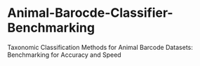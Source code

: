 # Animal-Barocde-Classifier-Benchmarking
Taxonomic Classification Methods for Animal Barcode Datasets: Benchmarking for Accuracy and Speed 
